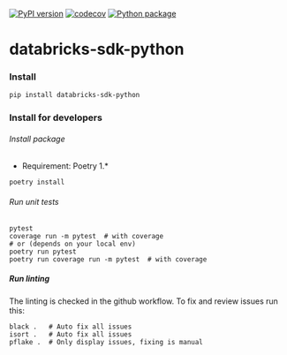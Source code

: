 [![PyPI version](https://badge.fury.io/py/databricks-sdk-python.svg)](https://badge.fury.io/py/databricks-sdk-python)
[![codecov](https://codecov.io/github/ffinfo/databricks-sdk-python/branch/main/graph/badge.svg?token=EOJDSTI5KN)](https://codecov.io/github/ffinfo/databricks-sdk-python)
[![Python package](https://github.com/ffinfo/databricks-sdk-python/actions/workflows/python-package.yml/badge.svg)](https://github.com/ffinfo/databricks-sdk-python/actions/workflows/python-package.yml)

# databricks-sdk-python

### Install

```bash
pip install databricks-sdk-python
```


### Install for developers

###### Install package

- Requirement: Poetry 1.*

```shell
poetry install
```

###### Run unit tests
```shell
pytest
coverage run -m pytest  # with coverage
# or (depends on your local env) 
poetry run pytest
poetry run coverage run -m pytest  # with coverage
```

##### Run linting

The linting is checked in the github workflow. To fix and review issues run this:
```shell
black .   # Auto fix all issues
isort .   # Auto fix all issues
pflake .  # Only display issues, fixing is manual
```
